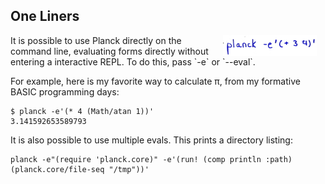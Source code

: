 ## One Liners

<img width="150" align="right" style="margin: 0ex 1em" src="img/one-liners.jpg">
It is possible to use Planck directly on the command line, evaluating forms directly without entering a interactive REPL. To do this, pass `-e` or `--eval`.

For example, here is my favorite way to calculate π, from my formative BASIC programming days:

```
$ planck -e'(* 4 (Math/atan 1))'
3.141592653589793
```

It is also possible to use multiple evals. This prints a directory listing:

```
planck -e"(require 'planck.core)" -e'(run! (comp println :path) (planck.core/file-seq "/tmp"))'
```
